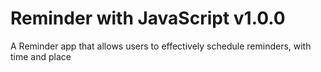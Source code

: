 # Reminder with JavaScript v1.0.0

A Reminder app that allows users to effectively schedule reminders, with time and place
